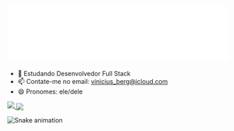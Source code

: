 ## ![wave](https://github.com/bergaminevinicius/bergaminevinicius/blob/main/Jozoor1.gif)

- 🌱 Estudando Desenvolvedor Full Stack
- 📫 Contate-me no email: vinicius_berg@icloud.com
- 😄 Pronomes: ele/dele

<div>
<a href="https://github.com/anuraghazra/github-readme-stats">
  <img src="https://github-readme-stats.vercel.app/api?username=aryankarumuri&show_icons=true&locale=en&theme=chartreuse-dark&rank_icon=github" />
</a>
<a href="https://github.com/anuraghazra/convoychat">
  <img align="center" src="https://github-readme-stats.vercel.app/api/top-langs/?username=bergaminevinicius&theme=chartreuse-dark&layout=compact" />
</a>
</div>

![Snake animation](https://github.com/bergaminevinicius/bergaminevinicius/blob/main/snake.svg)
